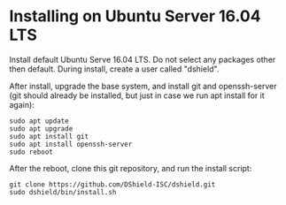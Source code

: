 Installing on Ubuntu Server 16.04 LTS
=====================================

Install default Ubuntu Serve 16.04 LTS. Do not select any packages other then default. During install, create a user called "dshield".

After install, upgrade the base system, and install git and openssh-server (git should already be installed, but just in case we run apt install for it again):

```
sudo apt update
sudo apt upgrade
sudo apt install git
sudo apt install openssh-server
sudo reboot
```

After the reboot, clone this git repository, and run the install script:

```
git clone https://github.com/DShield-ISC/dshield.git
sudo dshield/bin/install.sh
```



